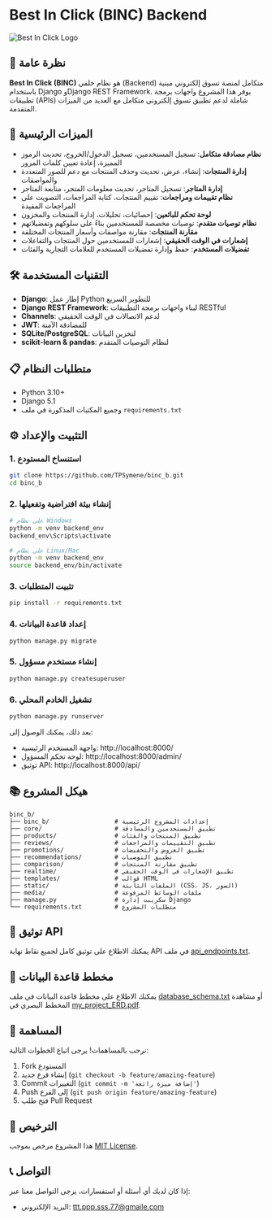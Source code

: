 # Best In Click (BINC) Backend

![Best In Click Logo](https://example.com/logo.png)

## 🌟 نظرة عامة

**Best In Click (BINC)** هو نظام خلفي (Backend) متكامل لمنصة تسوق إلكتروني مبنية باستخدام Django وDjango REST Framework. يوفر هذا المشروع واجهات برمجة تطبيقات (APIs) شاملة لدعم تطبيق تسوق إلكتروني متكامل مع العديد من الميزات المتقدمة.

## 🚀 الميزات الرئيسية

- **نظام مصادقة متكامل**: تسجيل المستخدمين، تسجيل الدخول/الخروج، تحديث الرموز المميزة، إعادة تعيين كلمات المرور
- **إدارة المنتجات**: إنشاء، عرض، تحديث وحذف المنتجات مع دعم للصور المتعددة والمواصفات
- **إدارة المتاجر**: تسجيل المتاجر، تحديث معلومات المتجر، متابعة المتاجر
- **نظام تقييمات ومراجعات**: تقييم المنتجات، كتابة المراجعات، التصويت على المراجعات المفيدة
- **لوحة تحكم للبائعين**: إحصائيات، تحليلات، إدارة المنتجات والمخزون
- **نظام توصيات متقدم**: توصيات مخصصة للمستخدمين بناءً على سلوكهم وتفضيلاتهم
- **مقارنة المنتجات**: مقارنة مواصفات وأسعار المنتجات المختلفة
- **إشعارات في الوقت الحقيقي**: إشعارات للمستخدمين حول المنتجات والتفاعلات
- **تفضيلات المستخدم**: حفظ وإدارة تفضيلات المستخدم للعلامات التجارية والفئات

## 🛠️ التقنيات المستخدمة

- **Django**: إطار عمل Python للتطوير السريع
- **Django REST Framework**: لبناء واجهات برمجة التطبيقات RESTful
- **Channels**: لدعم الاتصالات في الوقت الحقيقي
- **JWT**: للمصادقة الآمنة
- **SQLite/PostgreSQL**: لتخزين البيانات
- **scikit-learn & pandas**: لنظام التوصيات المتقدم

## 📋 متطلبات النظام

- Python 3.10+
- Django 5.1
- وجميع المكتبات المذكورة في ملف `requirements.txt`

## ⚙️ التثبيت والإعداد

### 1. استنساخ المستودع

```bash
git clone https://github.com/TPSymene/binc_b.git
cd binc_b
```

### 2. إنشاء بيئة افتراضية وتفعيلها

```bash
# على نظام Windows
python -m venv backend_env
backend_env\Scripts\activate

# على نظام Linux/Mac
python -m venv backend_env
source backend_env/bin/activate
```

### 3. تثبيت المتطلبات

```bash
pip install -r requirements.txt
```

### 4. إعداد قاعدة البيانات

```bash
python manage.py migrate
```

### 5. إنشاء مستخدم مسؤول

```bash
python manage.py createsuperuser
```

### 6. تشغيل الخادم المحلي

```bash
python manage.py runserver
```

بعد ذلك، يمكنك الوصول إلى:
- واجهة المستخدم الرئيسية: http://localhost:8000/
- لوحة تحكم المسؤول: http://localhost:8000/admin/
- توثيق API: http://localhost:8000/api/

## 📚 هيكل المشروع

```
binc_b/
├── binc_b/                  # إعدادات المشروع الرئيسية
├── core/                    # تطبيق المستخدمين والمصادقة
├── products/                # تطبيق المنتجات والفئات
├── reviews/                 # تطبيق التقييمات والمراجعات
├── promotions/              # تطبيق العروض والتخفيضات
├── recommendations/         # تطبيق التوصيات
├── comparison/              # تطبيق مقارنة المنتجات
├── realtime/                # تطبيق الإشعارات في الوقت الحقيقي
├── templates/               # قوالب HTML
├── static/                  # الملفات الثابتة (CSS، JS، الصور)
├── media/                   # ملفات الوسائط المرفوعة
├── manage.py                # سكريبت إدارة Django
└── requirements.txt         # متطلبات المشروع
```

## 📝 توثيق API

يمكنك الاطلاع على توثيق كامل لجميع نقاط نهاية API في ملف [api_endpoints.txt](api_endpoints.txt).

## 🔄 مخطط قاعدة البيانات

يمكنك الاطلاع على مخطط قاعدة البيانات في ملف [database_schema.txt](database_schema.txt) أو مشاهدة المخطط البصري في [my_project_ERD.pdf](my_project_ERD.pdf).

## 👥 المساهمة

نرحب بالمساهمات! يرجى اتباع الخطوات التالية:

1. Fork المستودع
2. إنشاء فرع جديد (`git checkout -b feature/amazing-feature`)
3. Commit التغييرات (`git commit -m 'إضافة ميزة رائعة'`)
4. Push إلى الفرع (`git push origin feature/amazing-feature`)
5. فتح طلب Pull Request

## 📄 الترخيص

هذا المشروع مرخص بموجب [MIT License](LICENSE).

## 📞 التواصل

إذا كان لديك أي أسئلة أو استفسارات، يرجى التواصل معنا عبر:

- البريد الإلكتروني: ttt.ppp.sss.77@gmaile.com

